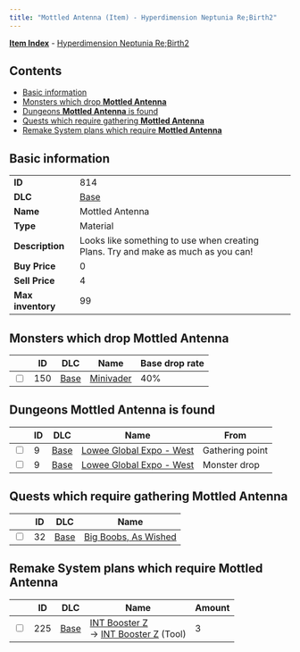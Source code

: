```yaml
---
title: "Mottled Antenna (Item) - Hyperdimension Neptunia Re;Birth2"
---
```


[**Item Index**](/neptunia/rb2/item/index.html) - [Hyperdimension Neptunia Re;Birth2](/neptunia/rb2)

## Contents

- [Basic information](#basic-information)
- [Monsters which drop **Mottled Antenna**](#monsters-which-drop-mottled-antenna)
- [Dungeons **Mottled Antenna** is found](#dungeons-mottled-antenna-is-found)
- [Quests which require gathering **Mottled Antenna**](#quests-which-require-gathering-mottled-antenna)
- [Remake System plans which require **Mottled Antenna**](#remake-system-plans-which-require-mottled-antenna)

## Basic information

|   |   |
| -- | -- |
| **ID** | 814 |
| **DLC** | [Base](/neptunia/rb2/dlc/0-base.html) |
| **Name** | Mottled Antenna |
| **Type** | Material |
| **Description** | Looks like something to use when creating Plans. Try and make as much as you can! |
| **Buy Price** | 0 |
| **Sell Price** | 4 |
| **Max inventory** | 99 |

## Monsters which drop **Mottled Antenna**

|    | ID | DLC | Name | Base drop rate |
| -- | -- | --- | ---- | -------------- |
| <input type="checkbox" id="rb2-monster-0-150" class="trackbox" /> | 150 | [Base](/neptunia/rb2/dlc/0-base.html) | [Minivader](/neptunia/rb2/monster/0-150-minivader.html) | 40% |

## Dungeons **Mottled Antenna** is found

|    | ID | DLC | Name | From |
| -- | -- | --- | ---- | ---- |
| <input type="checkbox" id="rb2-dungeon-0-9" class="trackbox" /> | 9 | [Base](/neptunia/rb2/dlc/0-base.html) | [Lowee Global Expo - West](/neptunia/rb2/dungeon/0-9-lowee-global-expo-west.html) | Gathering point |
| <input type="checkbox" id="rb2-dungeon-0-9" class="trackbox" /> | 9 | [Base](/neptunia/rb2/dlc/0-base.html) | [Lowee Global Expo - West](/neptunia/rb2/dungeon/0-9-lowee-global-expo-west.html) | Monster drop |

## Quests which require gathering **Mottled Antenna**

|    | ID | DLC | Name |
| -- | -- | --- | ---- |
| <input type="checkbox" id="rb2-quest-0-32" class="trackbox" /> | 32 | [Base](/neptunia/rb2/dlc/0-base.html) | [Big Boobs, As Wished ](/neptunia/rb2/quest/0-32-big-boobs-as-wished.html) |

## Remake System plans which require **Mottled Antenna**

|    | ID | DLC | Name | Amount |
| -- | -- | --- | ---- | ------ |
| <input type="checkbox" id="rb2-remake-0-225" class="trackbox" /> | 225 | [Base](/neptunia/rb2/dlc/0-base.html) | [INT Booster Z](/neptunia/rb2/remake/0-225-int-booster-z.html)<br />→ [INT Booster Z](/neptunia/rb2/item/0-30-int-booster-z.html) (Tool) | 3 |